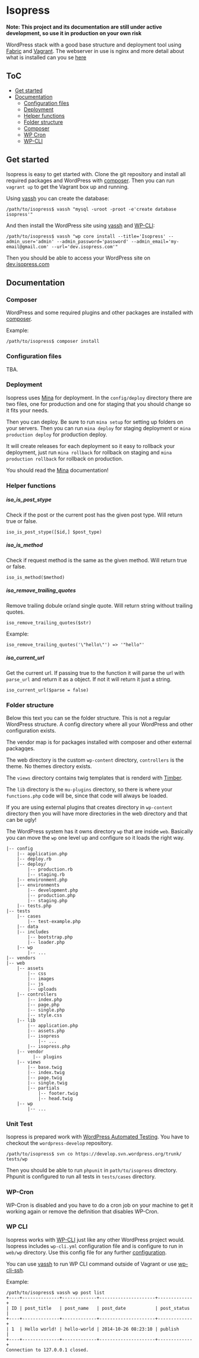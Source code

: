 Isopress
========

**Note: This project and its documentation are still under active development, so use it in production on your own risk**

WordPress stack with a good base structure and deployment tool using [Fabric](http://www.fabfile.org/en/latest/) and [Vagrant](http://www.vagrantup.com/). The webserver in use is nginx and more detail about what is installed can you se [here](https://github.com/frozzare/isodev)

## ToC
* [Get started](#get-started)
* [Documentation](#documentation) 
  * [Configuration files](#configuration-files)
  * [Deployment](#deployment)
  * [Helper functions](#helper-functions)
  * [Folder structure](#folder-structure)
  * [Composer](#composer)
  * [WP Cron](#wp-cron)
  * [WP-CLI](#wp-cli)

## Get started

Isopress is easy to get started with. Clone the git repository and install all required packages and WordPress with [composer](#composer). Then you can run `vagrant up` to get the Vagrant box up and running.

Using [vassh](https://github.com/x-team/vassh) you can create the database:

```
/path/to/isopress$ vassh "mysql -uroot -proot -e'create database isopress'"
```

And then install the WordPress site using [vassh](https://github.com/x-team/vassh) and [WP-CLI](http://wp-cli.org):

```
/path/to/isopress$ vassh "wp core install --title='Isopress' --admin_user='admin' --admin_password='password' --admin_email='my-email@gmail.com' --url='dev.isopress.com'"
```

Then you should be able to access your WordPress site on [dev.isopress.com](http://dev.isopress.com)

## Documentation

### Composer

WordPress and some required plugins and other packages are installed with [composer](https://getcomposer.org/).

Example:

```
/path/to/isopress$ composer install
```

### Configuration files

TBA.

### Deployment

Isopress uses [Mina](http://mina-deploy.github.io/mina/) for deployment. In the `config/deploy` directory there are two files, one for production and one for staging that you should change so it fits your needs.

Then you can deploy. Be sure to run `mina setup` for setting up folders on your servers. Then you can run `mina deploy` for staging deployment or `mina production deploy` for production deploy.

It will create releases for each deployment so it easy to rollback your deployment, just run `mina rollback` for rollback on staging and `mina production rollback` for rollback on production.

You should read the [Mina](http://mina-deploy.github.io/mina/) documentation!

### Helper functions

##### iso_is_post_stype

Check if the post or the current post has the given post type. Will return true or false.

`iso_is_post_stype([$id,] $post_type)`

##### iso_is_method

Check if request method is the same as the given method. Will return true or false.

`iso_is_method($method)`

##### iso_remove_trailing_quotes

Remove trailing dobule or/and single quote. Will return string without trailing quotes.

`iso_remove_trailing_quotes($str)`

Example:

```
iso_remove_trailing_quotes('\"hello\"') => '"hello"'
```

##### iso_current_url

Get the current url. If passing true to the function it will parse the url with `parse_url` and return it as a object. If not it will return it just a string.

`iso_current_url($parse = false)`

### Folder structure

Below this text you can se the folder structure. This is not a regular WordPress structure. A config directory where all your WordPress and other configuration exists.

The vendor map is for packages installed with composer and other external packagqes.

The web directory is the custom `wp-content` directory, `controllers` is the theme. No themes directory exists. 

The `views` directory contains twig templates that is renderd with [Timber](http://timber.upstatement.com).

The `lib` directory is the `mu-plugins` directory, so there is where your `functions.php` code will be, since that code will always be loaded.

If you are using external plugins that creates directory in `wp-content` directory then you will have more directories in the web directory and that can be ugly!

The WordPress system has it owns directory `wp` that are inside `web`. Basically you can move the `wp` one level up and configure so it loads the right way. 

```
|-- config
    |-- application.php
    |-- deploy.rb
    |-- deploy/
    	|-- production.rb
    	|-- staging.rb
	|-- environment.php
	|-- environments
		|-- development.php
		|-- production.php
		|-- staging.php
	|-- tests.php
|-- tests
	|-- cases
		|-- test-example.php
	|-- data
	|-- includes
		|-- bootstrap.php
		|-- loader.php
	|-- wp
		|-- ...
|-- vendors
|-- web
	|-- assets
		|-- css
		|-- images
		|-- js
		|-- uploads
	|-- controllers
		|-- index.php
		|-- page.php
		|-- single.php
		|-- style.css
	|-- lib
		|-- application.php
		|-- assets.php
		|-- isopress
			|-- ...
		|-- isopress.php
	|-- vendor
		  |-- plugins
	|-- views
		|-- base.twig
		|-- index.twig
		|-- page.twig
		|-- single.twig
		|-- partials
			|-- footer.twig
			|-- head.twig
	|-- wp
		|-- ...
```

### Unit Test

Isopress is prepared work with [WordPress Automated Testing](https://make.wordpress.org/core/handbook/automated-testing/). You have to checkout the `wordpress-develop` repository.

```
/path/to/isopress$ svn co https://develop.svn.wordpress.org/trunk/ tests/wp
```

Then you should be able to run `phpunit` in `path/to/isopress` directory. Phpunit is configured to run all tests in `tests/cases` directory.

### WP-Cron

WP-Cron is disabled and you have to do a cron job on your machine to get it working again or remove the definition that disables WP-Cron.

### WP CLI

Isopress works with [WP-CLI](http://wp-cli.org) just like any other WordPress project would. Isopress includes `wp-cli.yml` configuration file and is configure to run in `web/wp` directory. Use this config file for any further [configuration](http://wp-cli.org/config/).

You can use [vassh](https://github.com/x-team/vassh) to run WP CLI command outside of Vagrant or use [wp-cli-ssh](https://github.com/x-team/wp-cli-ssh).

Example:

```
/path/to/isopress$ vassh wp post list
+----+--------------+-------------+---------------------+-------------+
| ID | post_title   | post_name   | post_date           | post_status |
+----+--------------+-------------+---------------------+-------------+
| 1  | Hello world! | hello-world | 2014-10-26 08:23:10 | publish     |
+----+--------------+-------------+---------------------+-------------+
Connection to 127.0.0.1 closed.
```